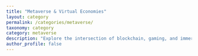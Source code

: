 ```yaml
---
title: "Metaverse & Virtual Economies"
layout: category
permalink: /categories/metaverse/
taxonomy: category
category: metaverse
description: "Explore the intersection of blockchain, gaming, and immersive digital worlds."
author_profile: false
---
```


